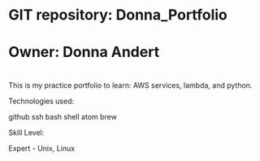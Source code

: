 #
# GIT repository: Donna_Portfolio
# Owner: Donna Andert
#
This is my practice portfolio to learn: AWS services, lambda, and python.

Technologies used:

github
ssh
bash shell
atom
brew

Skill Level:

Expert - Unix, Linux
